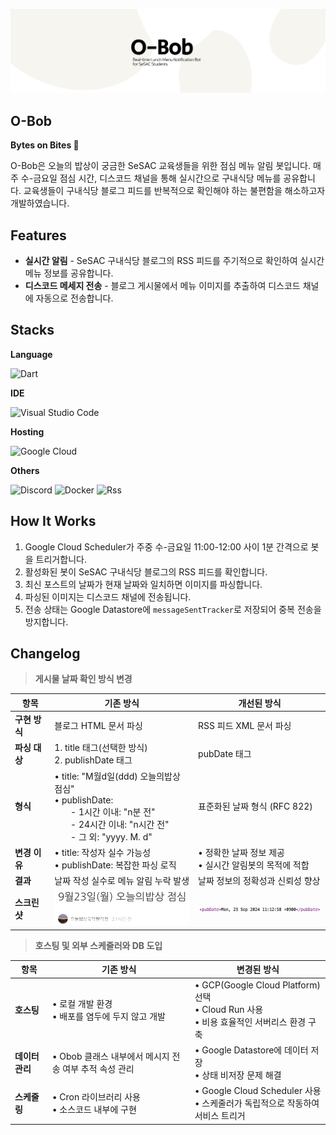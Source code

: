 ![alt text](assets/obob.png)

## O-Bob

**Bytes on Bites 🍚**

O-Bob은 오늘의 밥상이 궁금한 SeSAC 교육생들을 위한 점심 메뉴 알림 봇입니다. 매주 수-금요일 점심 시간, 디스코드 채널을 통해 실시간으로 구내식당 메뉴를 공유합니다. 교육생들이 구내식당 블로그 피드를 반복적으로 확인해야 하는 불편함을 해소하고자 개발하였습니다.


## Features

- **실시간 알림** -  SeSAC 구내식당 블로그의 RSS 피드를 주기적으로 확인하여 실시간 메뉴 정보를 공유합니다.
- **디스코드 메세지 전송** - 블로그 게시물에서 메뉴 이미지를 추출하여 디스코드 채널에 자동으로 전송합니다.


## Stacks

**Language**

![Dart](https://img.shields.io/badge/dart-%230175C2.svg?style=for-the-badge&logo=dart&logoColor=white)

**IDE**

![Visual Studio Code](https://img.shields.io/badge/Visual%20Studio%20Code-0078d7.svg?style=for-the-badge&logo=visual-studio-code&logoColor=white)

 **Hosting**

 ![Google Cloud](https://img.shields.io/badge/GoogleCloud-%234285F4.svg?style=for-the-badge&logo=google-cloud&logoColor=white)

**Others**

![Discord](https://img.shields.io/badge/Discord-%235865F2.svg?style=for-the-badge&logo=discord&logoColor=white)
![Docker](https://img.shields.io/badge/docker-%230db7ed.svg?style=for-the-badge&logo=docker&logoColor=white)
![Rss](https://img.shields.io/badge/rss-F88900?style=for-the-badge&logo=rss&logoColor=white)


## How It Works

1. Google Cloud Scheduler가 주중 수-금요일 11:00-12:00 사이 1분 간격으로 봇을 트리거합니다.
2. 활성화된 봇이 SeSAC 구내식당 블로그의 RSS 피드를 확인합니다.
3. 최신 포스트의 날짜가 현재 날짜와 일치하면 이미지를 파싱합니다.
4. 파싱된 이미지는 디스코드 채널에 전송됩니다.
5. 전송 상태는 Google Datastore에 `messageSentTracker`로 저장되어 중복 전송을 방지합니다.


## Changelog

>**게시물 날짜 확인 방식 변경**

| 항목 | 기존 방식 | 개선된 방식 |
|------|-----------|-------------|
| **구현 방식** | 블로그 HTML 문서 파싱 | RSS 피드 XML 문서 파싱|
| **파싱 대상** | 1. title 태그(선택한 방식)<br>2. publishDate 태그 | pubDate 태그 |
| **형식** | • title: "M월d일(ddd) 오늘의밥상 점심"<br>• publishDate:<br> ㅤㅤ- 1시간 이내: "n분 전"<br> ㅤㅤ- 24시간 이내: "n시간 전"<br> ㅤㅤ- 그 외: "yyyy. M. d" | 표준화된 날짜 형식 (RFC 822) |
| **변경 이유** | • title: 작성자 실수 가능성<br>• publishDate: 복잡한 파싱 로직 | • 정확한 날짜 정보 제공<br>• 실시간 알림봇의 목적에 적합 |
| **결과** | 날짜 작성 실수로 메뉴 알림 누락 발생 | 날짜 정보의 정확성과 신뢰성 향상 |
| **스크린샷** | <img src="assets/html.png" alt="기존 방식" width="220"> | <img src="assets/xml.png" alt="개선된 방식" width="220"> |

>**호스팅 및 외부 스케줄러와 DB 도입**

| 항목 | 기존 방식 | 변경된 방식 |
|------|-----------|-------------|
| **호스팅** | • 로컬 개발 환경<br>• 배포를 염두에 두지 않고 개발 | • GCP(Google Cloud Platform) 선택<br>• Cloud Run 사용<br>• 비용 효율적인 서버리스 환경 구축 |
| **데이터 관리** | • Obob 클래스 내부에서 메시지 전송 여부 추적 속성 관리 | • Google Datastore에 데이터 저장<br>• 상태 비저장 문제 해결 |
| **스케줄링** | • Cron 라이브러리 사용<br>• 소스코드 내부에 구현 | • Google Cloud Scheduler 사용<br>• 스케줄러가 독립적으로 작동하여 서비스 트리거 |
